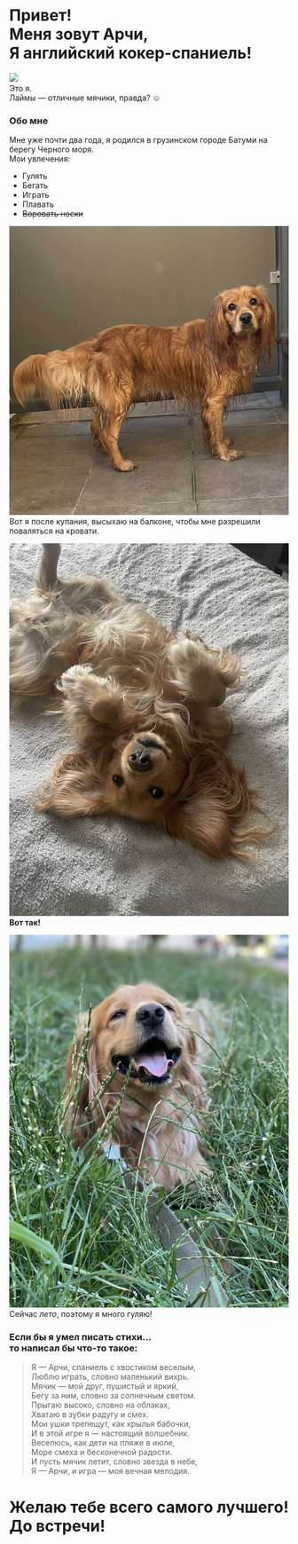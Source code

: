 # Привет!<br>Меня зовут Арчи,<br> Я английский кокер-спаниель!<br>
![](./img/1.png)<br>
Это я.<br>Лаймы — отличные мячики, правда? ☺

### Обо мне
Мне уже почти два года, я родился в грузинском городе Батуми на берегу Черного моря.<br>
Мои увлечения:
- Гулять
- Бегать
- Играть
- Плавать
- ~~Воровать носки~~
  
![](./img/2.jpg)<br>
Вот я после купания, высыхаю на балконе, чтобы мне разрешили поваляться на кровати.<br>

![](./img/3.jpg)<br>
**Вот так!**

![](./img/4.jpg)<br>
Сейчас *лето*, поэтому я много гуляю!

### Если бы я умел писать стихи...<br>то написал бы что-то такое:
>Я — Арчи, спаниель с хвостиком веселым,<br>Люблю играть, словно маленький вихрь.<br>Мячик — мой друг, пушистый и яркий,<br>Бегу за ним, словно за солнечным светом.<br>Прыгаю высоко, словно на облаках,<br>Хватаю в зубки радугу и смех.<br>Мои ушки трепещут, как крылья бабочки,<br>И в этой игре я — настоящий волшебник.<br>Веселюсь, как дети на пляже в июле,<br>Море смеха и бесконечной радости.<br>И пусть мячик летит, словно звезда в небе,<br>Я — Арчи, и игра — моя вечная мелодия.

# Желаю тебе всего самого лучшего! До встречи!
